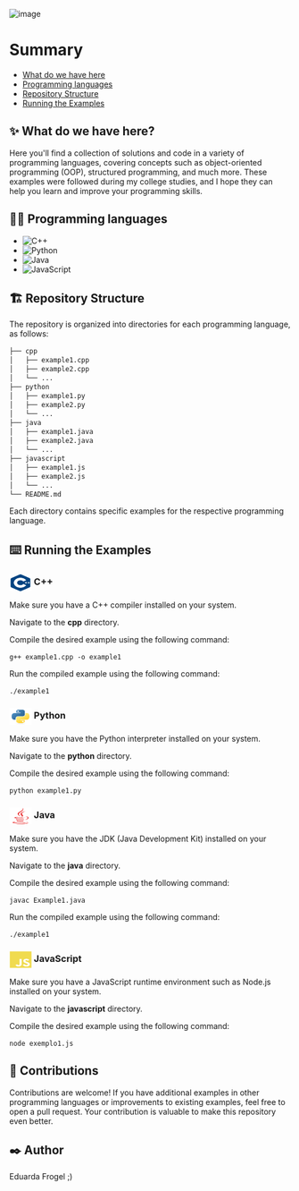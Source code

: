 ![image](https://github.com/dfrogel/Faculdade-Snipped/assets/129911019/2c715f5b-0c08-484a-9770-9d0a7d43e9b0)


# Summary

- [What do we have here](#-what-do-we-have-here)
- [Programming languages](#-programming-languages)
- [Repository Structure]([#-repository-structure])
- [Running the Examples]([#-running-the-examples])
 
## ✨ What do we have here?

Here you'll find a collection of solutions and code in a variety of programming languages, covering concepts such as object-oriented programming (OOP), structured programming, and much more. These examples were followed during my college studies, and I hope they can help you learn and improve your programming skills.

## 👩‍💻 Programming languages

- ![C++](https://img.shields.io/badge/C++-blueviolet.svg)
- ![Python](https://img.shields.io/badge/Python-blueviolet.svg)
- ![Java](https://img.shields.io/badge/Java-blueviolet.svg)
- ![JavaScript](https://img.shields.io/badge/JavaScript-blueviolet.svg)

## 🏗️ Repository Structure

The repository is organized into directories for each programming language, as follows:

```
├── cpp
│   ├── example1.cpp
│   ├── example2.cpp
│   └── ...
├── python
│   ├── example1.py
│   ├── example2.py
│   └── ...
├── java
│   ├── example1.java
│   ├── example2.java
│   └── ...
├── javascript
│   ├── example1.js
│   ├── example2.js
│   └── ...
└── README.md
```
Each directory contains specific examples for the respective programming language.

##  ⌨️ Running the Examples

###   <img align="center" alt="Duda-cplusplus" height="30" width="40" src="https://raw.githubusercontent.com/devicons/devicon/master/icons/cplusplus/cplusplus-plain.svg"> C++

Make sure you have a C++ compiler installed on your system.

Navigate to the **cpp** directory.

Compile the desired example using the following command:

```
g++ example1.cpp -o example1

```


Run the compiled example using the following command:

```
./example1

```

###   <img align="center" alt="Duda-Python" height="30" width="40" src="https://raw.githubusercontent.com/devicons/devicon/master/icons/python/python-original.svg"> Python

Make sure you have the Python interpreter installed on your system.

Navigate to the **python** directory.

Compile the desired example using the following command:

```
python example1.py

```

###   <img align="center" alt="Duda-Java" height="30" width="40" src="https://raw.githubusercontent.com/devicons/devicon/master/icons/java/java-plain.svg"> Java

Make sure you have the JDK (Java Development Kit) installed on your system.

Navigate to the **java** directory.

Compile the desired example using the following command:

```
javac Example1.java

```


Run the compiled example using the following command:

```
./example1

```

###   <img align="center" alt="Duda-Js" height="30" width="40" src="https://raw.githubusercontent.com/devicons/devicon/master/icons/javascript/javascript-plain.svg"> JavaScript

Make sure you have a JavaScript runtime environment such as Node.js installed on your system.

Navigate to the **javascript** directory.

Compile the desired example using the following command:

```
node exemplo1.js

```

## 🤝 Contributions

Contributions are welcome! If you have additional examples in other programming languages or improvements to existing examples, feel free to open a pull request. Your contribution is valuable to make this repository even better.

## ✒️ Author
Eduarda Frogel ;)


